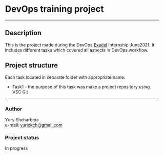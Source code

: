 # DevOps training project
___
## Description
This is the project made during the DevOps [Exadel](https://exadel.com/) Internship June2021.
It includes different
tasks which covered all aspects in DevOps workflow. 

## Project structure
Each task located in separate folder with appropriate name.
* Task1 - the purpose of this task was make a project repository using VSC Git

___
### Author
Yury Shcharbina  
e-mail: yurickch@gmail.com

### Project status
In progress
